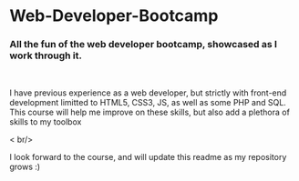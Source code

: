 <h1>Web-Developer-Bootcamp</h1>
<h3>All the fun of the web developer bootcamp, showcased as I work through it.</h3>
<br />
<p>I have previous experience as a web developer, but strictly with front-end development limitted to HTML5, CSS3, JS, as well as some PHP and SQL.
<br /> This course will help me improve on these skills, but also add a plethora of skills to my toolbox</p>< br/> <p> I look forward to the course, and will update this readme as my repository grows :) </p>
